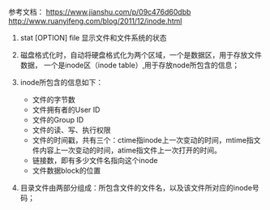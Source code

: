 参考文档：
https://www.jianshu.com/p/09c476d60dbb
http://www.ruanyifeng.com/blog/2011/12/inode.html

1. stat [OPTION] file
显示文件和文件系统的状态

2. 磁盘格式化时，自动将硬盘格式化为两个区域，一个是数据区，用于存放文件数据，
一个是inode区（inode table）,用于存放node所包含的信息；

3. inode所包含的信息如下：
    - 文件的字节数  
    - 文件拥有者的User ID  
    - 文件的Group ID
    - 文件的读、写、执行权限
    - 文件的时间戳，共有三个：ctime指inode上一次变动的时间，mtime指文件内容上一次变动的时间，atime指文件上一次打开的时间。
    - 链接数，即有多少文件名指向这个inode
    - 文件数据block的位置

4. 目录文件由两部分组成：所包含文件的文件名，以及该文件所对应的inode号码；
